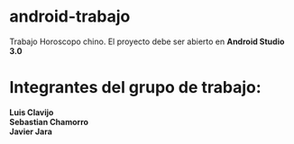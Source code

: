 # android-trabajo

Trabajo Horoscopo chino. 
El proyecto debe ser abierto en <b>Android Studio 3.0<b>

# Integrantes del grupo de trabajo:
  Luis Clavijo
  <br>Sebastian Chamorro
  <br>Javier Jara
  
  
